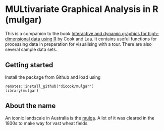 # **MUL**tivariate **G**raphical **A**nalysis in R (mulgar)

This is a companion to the book 
  [Interactive and dynamic graphics for high-dimensional data using R](https://dicook.github.io/mulgar_book/) 
  by Cook and Laa. It contains useful functions for processing data in preparation for 
  visualising with a tour. There are also several sample data sets.
  
## Getting started

Install the package from Github and load using

```
remotes::install_github("dicook/mulgar")
library(mulgar)
```

## About the name

An iconic landscale in Australia is the [mulga](https://en.wikipedia.org/wiki/Mulga_(habitat)). A lot of it was cleared in the 1800s to make way for vast wheat fields. 

